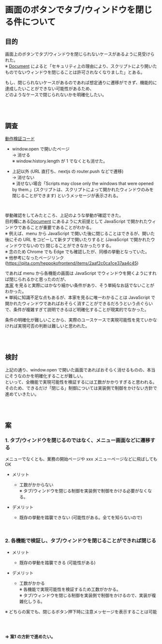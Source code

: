 # 画面のボタンでタブ/ウィンドウを閉じる件について

## 目的

画面上のボタンでタブ/ウィンドウを閉じられないケースがあるように見受けられた。  
※ [Document](https://developer.mozilla.org/ja/docs/Web/API/Window/close) によると「セキュリティ上の理由により、スクリプトにより開いたものでないウィンドウを閉じることは許可されなくなりました」とある。

もし、閉じられないケースがあるのであれば想定通りに遷移ができず、機能的に達成したいことができない可能性があるため、  
どのようなケースで閉じられないかを明確化したい。

<br><br>

## 調査

[動作検証コード](https://github.com/visualpaper/work-km-ui-window-public/tree/main/app/case1/01)

* window.open で開いたページ  
  -> 消せる  
  ※ window.history.length が 1 でなくとも消せた。

* 上記以外 (URL 直打ち、nextjs の router.push などで遷移)  
  -> 消せない  
  ※ 消せない場合「Scripts may close only the windows that were opened by them.」(スクリプトは、スクリプトによって開かれたウィンドウのみを閉じることができます) というメッセージが表示される。

<br>

挙動確認をしてみたところ、上記のような挙動が確認できた。  
目的欄にある[Document](https://developer.mozilla.org/ja/docs/Web/API/Window/close) にあるように大前提として JavaScript で開かれたウィンドウであることが重要であることがわかる。  
※ 例えば、menu から JavaScript で開いた後に閉じることはできるが、開いた後にその URL をコピーして新タブで開いたりすると (JavaScript で開かれたウィンドウでないので) 閉じることができなかったりする。  
※ 念のため Chrome でも Edge でも確認したが、同様の挙動となっていた。  
※ 他参考になったページリンク (https://qiita.com/heppokofrontend/items/2aaf2c0ca1ce37aa4c45)

であれば menu から各機能の画面は JavaScript でウィンドウを開くようにすれば閉じられるかと思ったのだが、  
[本家](https://html.spec.whatwg.org/multipage/nav-history-apis.html#dom-window-close) を見ると実際にはかなり細かい条件があり、そう単純なお話でないことがわかった。  
※ 単純に知識不足な点もあるが、本家を見るに唯一わかることは JavaScript で開かれたウィンドウであればおそらく消すことができるだろうという点ぐらいで、条件が複雑すぎて説明できるほど明確化することが現実的でなかった。

条件の明確化が難しいことから、実際のユースケースで実現可能性を見ていかなければ実現可否の判断は難しいと思われた。

<br><br>

## 検討

上記の通り、window.open で開いた画面であればおそらく消せるものの、本当にそうなのかを明確化することが難しい。  
といって、全機能で実現可能性を検証するには工数がかかりすぎると思われる。  
そのため、できるだけ「閉じる」制御については実装側で制御をかけない方針で進めていきたい。

<br><br>

## 案

### 1. タブ/ウィンドウを閉じるのではなく、メニュー画面などに遷移する

メニューでなくとも、業務の開始ページや xxx メニューページなどに飛ばしても OK

* メリット
  - 工数がかからない  
    ※ タブ/ウィンドウを閉じる制御を実装側で制御をかける必要がなくなる。  

* デメリット
  - 既存の挙動を踏襲できない (可能性がある。全てを知らないので)

<br>

### 2. 各機能で検証し、タブ/ウィンドウを閉じることができれば閉じる

* メリット
  - 既存の挙動を踏襲できる (可能性がある)

* デメリット
  - 工数がかかる  
    ※ 各機能で実現可能性を検証するため工数がかかる。  
    ※ タブ/ウィンドウを閉じる制御を実装側で制御をかけるので、実装が複雑化しうる。

※ どちらの案でも、閉じるボタン押下時に注意メッセージを表示することは可能

<br><br>

<b> ⇒ 案1 の方針で進めたい。 </b>
